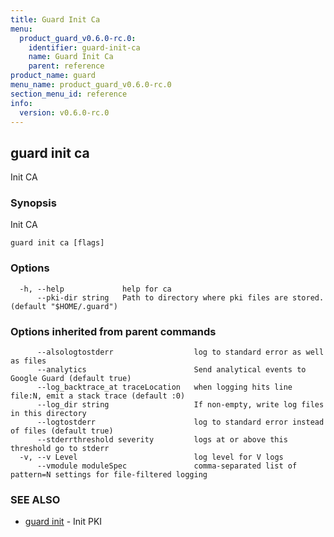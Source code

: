 ```yaml
---
title: Guard Init Ca
menu:
  product_guard_v0.6.0-rc.0:
    identifier: guard-init-ca
    name: Guard Init Ca
    parent: reference
product_name: guard
menu_name: product_guard_v0.6.0-rc.0
section_menu_id: reference
info:
  version: v0.6.0-rc.0
---
```


## guard init ca

Init CA

### Synopsis

Init CA

```
guard init ca [flags]
```

### Options

```
  -h, --help             help for ca
      --pki-dir string   Path to directory where pki files are stored. (default "$HOME/.guard")
```

### Options inherited from parent commands

```
      --alsologtostderr                  log to standard error as well as files
      --analytics                        Send analytical events to Google Guard (default true)
      --log_backtrace_at traceLocation   when logging hits line file:N, emit a stack trace (default :0)
      --log_dir string                   If non-empty, write log files in this directory
      --logtostderr                      log to standard error instead of files (default true)
      --stderrthreshold severity         logs at or above this threshold go to stderr
  -v, --v Level                          log level for V logs
      --vmodule moduleSpec               comma-separated list of pattern=N settings for file-filtered logging
```

### SEE ALSO

* [guard init](/products/guard/v0.6.0-rc.0/reference/guard_init)	 - Init PKI

